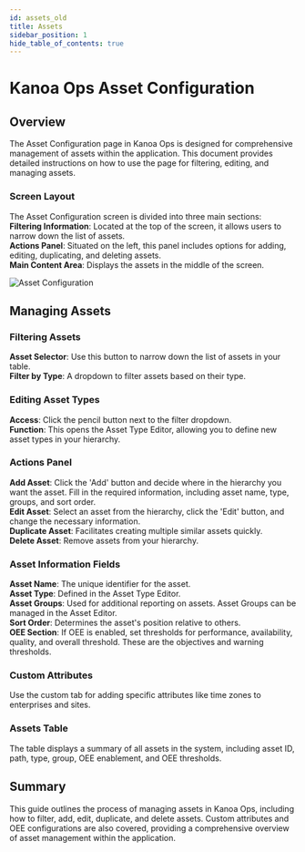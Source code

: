 ```yaml
---
id: assets_old
title: Assets
sidebar_position: 1
hide_table_of_contents: true 
---
```


# Kanoa Ops Asset Configuration

## Overview

The Asset Configuration page in Kanoa Ops is designed for comprehensive management of assets within the application. This document provides detailed instructions on how to use the page for filtering, editing, and managing assets.

### Screen Layout

The Asset Configuration screen is divided into three main sections:<br />
**Filtering Information**: Located at the top of the screen, it allows users to narrow down the list of assets.<br />
**Actions Panel**: Situated on the left, this panel includes options for adding, editing, duplicating, and deleting assets.<br />
**Main Content Area**: Displays the assets in the middle of the screen.

![Asset Configuration](/img/ops-config-asset.png)

## Managing Assets

### Filtering Assets
**Asset Selector**: Use this button to narrow down the list of assets in your table.<br />
**Filter by Type**: A dropdown to filter assets based on their type.

### Editing Asset Types
**Access**: Click the pencil button next to the filter dropdown.<br />
**Function**: This opens the Asset Type Editor, allowing you to define new asset types in your hierarchy.

### Actions Panel
**Add Asset**: Click the 'Add' button and decide where in the hierarchy you want the asset. Fill in the required information, including asset name, type, groups, and sort order.<br />
**Edit Asset**: Select an asset from the hierarchy, click the 'Edit' button, and change the necessary information.<br />
**Duplicate Asset**: Facilitates creating multiple similar assets quickly.<br />
**Delete Asset**: Remove assets from your hierarchy.

### Asset Information Fields
**Asset Name**: The unique identifier for the asset.<br />
**Asset Type**: Defined in the Asset Type Editor.<br />
**Asset Groups**: Used for additional reporting on assets. Asset  Groups can be managed in the Asset Editor.<br />
**Sort Order**: Determines the asset's position relative to others.<br />
**OEE Section**: If OEE is enabled, set thresholds for performance, availability, quality, and overall threshold. These are the objectives and warning thresholds.

### Custom Attributes
Use the custom tab for adding specific attributes like time zones to enterprises and sites.

### Assets Table
The table displays a summary of all assets in the system, including asset ID, path, type, group, OEE enablement, and OEE thresholds.

## Summary
This guide outlines the process of managing assets in Kanoa Ops, including how to filter, add, edit, duplicate, and delete assets. Custom attributes and OEE configurations are also covered, providing a comprehensive overview of asset management within the application.
